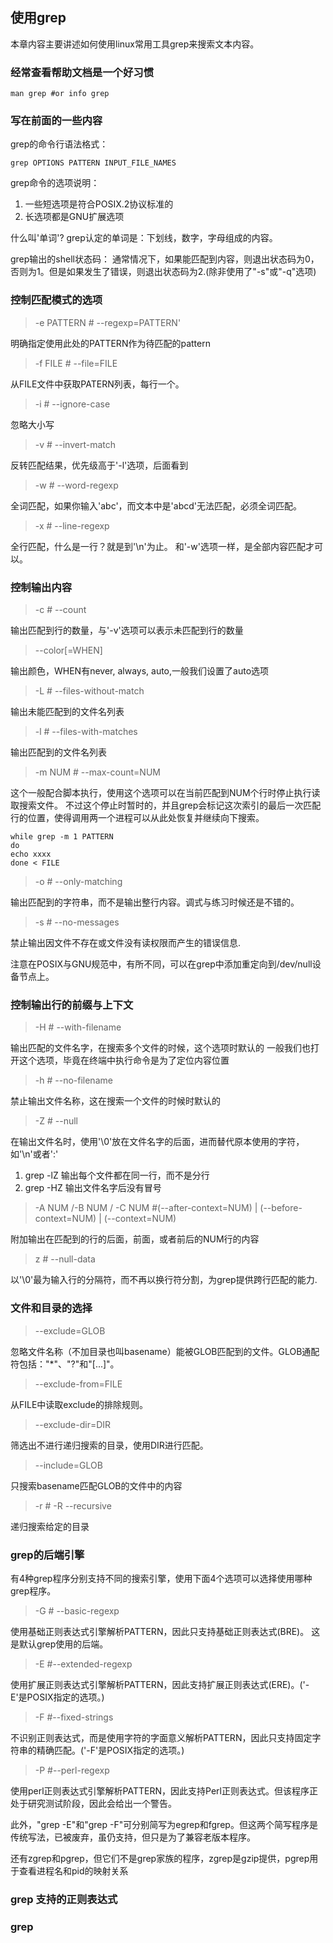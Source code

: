 
## 使用grep

本章内容主要讲述如何使用linux常用工具grep来搜索文本内容。


### 经常查看帮助文档是一个好习惯

    man grep #or info grep

### 写在前面的一些内容

grep的命令行语法格式：

    grep OPTIONS PATTERN INPUT_FILE_NAMES

grep命令的选项说明：

1. 一些短选项是符合POSIX.2协议标准的
2. 长选项都是GNU扩展选项

什么叫'单词'?
grep认定的单词是：下划线，数字，字母组成的内容。

grep输出的shell状态码：
通常情况下，如果能匹配到内容，则退出状态码为0，
否则为1。但是如果发生了错误，则退出状态码为2.(除非使用了"-s"或"-q"选项)



### 控制匹配模式的选项

> -e PATTERN # --regexp=PATTERN'

明确指定使用此处的PATTERN作为待匹配的pattern

> -f FILE # --file=FILE

从FILE文件中获取PATERN列表，每行一个。

> -i # --ignore-case

忽略大小写

> -v # --invert-match

反转匹配结果，优先级高于'-l'选项，后面看到

> -w # --word-regexp

全词匹配，如果你输入'abc'，而文本中是'abcd'无法匹配，必须全词匹配。

> -x # --line-regexp

全行匹配，什么是一行？就是到'\n'为止。
和'-w'选项一样，是全部内容匹配才可以。


### 控制输出内容

> -c # --count

输出匹配到行的数量，与'-v'选项可以表示未匹配到行的数量

> --color[=WHEN]

输出颜色，WHEN有never, always, auto,一般我们设置了auto选项


> -L # --files-without-match

输出未能匹配到的文件名列表

> -l # --files-with-matches

输出匹配到的文件名列表

> -m NUM # --max-count=NUM

这个一般配合脚本执行，使用这个选项可以在当前匹配到NUM个行时停止执行读取搜索文件。
不过这个停止时暂时的，并且grep会标记这次索引的最后一次匹配行的位置，使得调用两一个进程可以从此处恢复并继续向下搜索。

    while grep -m 1 PATTERN
    do
    echo xxxx
    done < FILE

> -o # --only-matching

输出匹配到的字符串，而不是输出整行内容。调式与练习时候还是不错的。

> -s # --no-messages

禁止输出因文件不存在或文件没有读权限而产生的错误信息.

注意在POSIX与GNU规范中，有所不同，可以在grep中添加重定向到/dev/null设备节点上。


### 控制输出行的前缀与上下文

> -H # --with-filename

输出匹配的文件名字，在搜索多个文件的时候，这个选项时默认的
一般我们也打开这个选项，毕竟在终端中执行命令是为了定位内容位置

> -h # --no-filename

禁止输出文件名称，这在搜索一个文件的时候时默认的

> -Z # --null

在输出文件名时，使用'\0'放在文件名字的后面，进而替代原本使用的字符，如'\n'或者':'

1. grep -lZ 输出每个文件都在同一行，而不是分行
2. grep -HZ 输出文件名字后没有冒号

> -A NUM /-B NUM / -C NUM #(--after-context=NUM) | (--before-context=NUM) | (--context=NUM)

附加输出在匹配到的行的后面，前面，或者前后的NUM行的内容

> z # --null-data

以'\0'最为输入行的分隔符，而不再以换行符分割，为grep提供跨行匹配的能力.


### 文件和目录的选择

> --exclude=GLOB

忽略文件名称（不加目录也叫basename）能被GLOB匹配到的文件。GLOB通配符包括："*"、"?"和"[...]"。

> --exclude-from=FILE

从FILE中读取exclude的排除规则。

> --exclude-dir=DIR

筛选出不进行递归搜索的目录，使用DIR进行匹配。

> --include=GLOB

只搜索basename匹配GLOB的文件中的内容

> -r # -R --recursive

递归搜索给定的目录


### grep的后端引擎

有4种grep程序分别支持不同的搜索引擎，使用下面4个选项可以选择使用哪种grep程序。

> -G # --basic-regexp

使用基础正则表达式引擎解析PATTERN，因此只支持基础正则表达式(BRE)。
这是默认grep使用的后端。

> -E #--extended-regexp

使用扩展正则表达式引擎解析PATTERN，因此支持扩展正则表达式(ERE)。('-E'是POSIX指定的选项。)

> -F #--fixed-strings

不识别正则表达式，而是使用字符的字面意义解析PATTERN，因此只支持固定字符串的精确匹配。('-F'是POSIX指定的选项。)

> -P #--perl-regexp

使用perl正则表达式引擎解析PATTERN，因此支持Perl正则表达式。但该程序正处于研究测试阶段，因此会给出一个警告。


此外，"grep -E"和"grep -F"可分别简写为egrep和fgrep。但这两个简写程序是传统写法，已被废弃，虽仍支持，但只是为了兼容老版本程序。

还有zgrep和pgrep，但它们不是grep家族的程序，zgrep是gzip提供，pgrep用于查看进程名和pid的映射关系

### grep 支持的正则表达式


### grep
